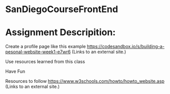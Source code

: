 # SanDiegoCourseFrontEnd
# Assignment Descripition:
Create a profile page like this example https://codesandbox.io/s/building-a-pesonal-website-week1-e7wr6 (Links to an external site.)


Use resources learned from this class 


Have Fun 

Resources to follow https://www.w3schools.com/howto/howto_website.asp (Links to an external site.)

 
